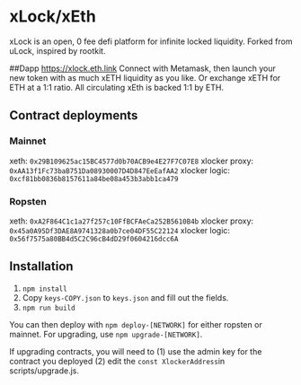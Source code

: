 # xLock/xEth
xLock is an open, 0 fee defi platform for infinite locked liquidity. Forked from uLock, inspired by rootkit.

##Dapp
https://xlock.eth.link
Connect with Metamask, then launch your new token with as much xETH liquidity as you like. Or exchange xETH for ETH at a 1:1 ratio. All circulating xEth is backed 1:1 by ETH.

## Contract deployments
### Mainnet
xeth: `0x29B109625ac15BC4577d0b70ACB9e4E27F7C07E8`
xlocker proxy: `0xAA13f1Fc73baB751Da08930007D4D847EeEafAA2`
xlocker logic: `0xcf81bb0836b8157611a84be08a453b3abb1ca479`

### Ropsten
xeth: `0xA2F864C1c1a27f257c10FfBCFAeCa252B5610B4b`
xlocker proxy: `0x45a0A95Df3DAE8A9741328a0b7ce04DF55C22124`
xlocker logic: `0x56f7575a80BB4d5C2C96cB4dD29f0604216dcc6A`


## Installation
1. `npm install`
2. Copy `keys-COPY.json` to `keys.json` and fill out the fields.
3. `npm run build`

You can then deploy with `npm deploy-[NETWORK]` for either ropsten or mainnet. For upgrading, use `npm upgrade-[NETWORK]`.

If upgrading contracts, you will need to (1) use the admin key for the contract you deployed (2) edit the `const XlockerAddress`in scripts/upgrade.js.